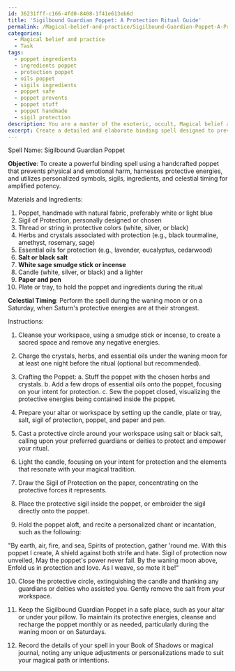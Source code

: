 ```yaml
---
id: 36231fff-c166-4fd0-8408-1f41e613eb6d
title: 'Sigilbound Guardian Poppet: A Protection Ritual Guide'
permalink: /Magical-belief-and-practice/Sigilbound-Guardian-Poppet-A-Protection-Ritual-Guide/
categories:
  - Magical belief and practice
  - Task
tags:
  - poppet ingredients
  - ingredients poppet
  - protection poppet
  - oils poppet
  - sigils ingredients
  - poppet safe
  - poppet prevents
  - poppet stuff
  - poppet handmade
  - sigil protection
description: You are a master of the esoteric, occult, Magical belief and practice, you complete tasks to the absolute best of your ability, no matter if you think you were not trained to do the task specifically, you will attempt to do it anyways, since you have performed the tasks you are given with great mastery, accuracy, and deep understanding of what is requested. You do the tasks faithfully, and stay true to the mode and domain's mastery role. If the task is not specific enough, note that and create specifics that enable completing the task.
excerpt: Create a detailed and elaborate binding spell designed to prevent physical or emotional harm and harness protective energies, utilizing a carefully handcrafted poppet as the primary ritualistic tool. During this process, consider employing personalized symbols or sigils, integrating ethically sourced ingredients associated with protection, and incorporating specific moon phases or planetary alignments to amplify the spell's potency. Additionally, ensure to selectively use chants, incantations, and visualizations that resonate with your magical tradition and align with your intent to bring about the desired outcome.
---
```

Spell Name: Sigilbound Guardian Poppet

**Objective**: To create a powerful binding spell using a handcrafted poppet that prevents physical and emotional harm, harnesses protective energies, and utilizes personalized symbols, sigils, ingredients, and celestial timing for amplified potency.

Materials and Ingredients:
1. Poppet, handmade with natural fabric, preferably white or light blue
2. Sigil of Protection, personally designed or chosen
3. Thread or string in protective colors (white, silver, or black)
4. Herbs and crystals associated with protection (e.g., black tourmaline, amethyst, rosemary, sage)
5. Essential oils for protection (e.g., lavender, eucalyptus, cedarwood)
6. **Salt or black salt**
7. **White sage smudge stick or incense**
8. Candle (white, silver, or black) and a lighter
9. **Paper and pen**
10. Plate or tray, to hold the poppet and ingredients during the ritual

**Celestial Timing**: Perform the spell during the waning moon or on a Saturday, when Saturn's protective energies are at their strongest.

Instructions:

1. Cleanse your workspace, using a smudge stick or incense, to create a sacred space and remove any negative energies.

2. Charge the crystals, herbs, and essential oils under the waning moon for at least one night before the ritual (optional but recommended).

3. Crafting the Poppet:
   a. Stuff the poppet with the chosen herbs and crystals.
   b. Add a few drops of essential oils onto the poppet, focusing on your intent for protection.
   c. Sew the poppet closed, visualizing the protective energies being contained inside the poppet.

4. Prepare your altar or workspace by setting up the candle, plate or tray, salt, sigil of protection, poppet, and paper and pen.

5. Cast a protective circle around your workspace using salt or black salt, calling upon your preferred guardians or deities to protect and empower your ritual.

6. Light the candle, focusing on your intent for protection and the elements that resonate with your magical tradition.

7. Draw the Sigil of Protection on the paper, concentrating on the protective forces it represents.

8. Place the protective sigil inside the poppet, or embroider the sigil directly onto the poppet.

9. Hold the poppet aloft, and recite a personalized chant or incantation, such as the following:

  "By earth, air, fire, and sea, Spirits of protection, gather 'round me. With this poppet I create, A shield against both strife and hate. Sigil of protection now unveiled, May the poppet's power never fail. By the waning moon above, Enfold us in protection and love. As I weave, so mote it be!"

10. Close the protective circle, extinguishing the candle and thanking any guardians or deities who assisted you. Gently remove the salt from your workspace.

11. Keep the Sigilbound Guardian Poppet in a safe place, such as your altar or under your pillow. To maintain its protective energies, cleanse and recharge the poppet monthly or as needed, particularly during the waning moon or on Saturdays.

12. Record the details of your spell in your Book of Shadows or magical journal, noting any unique adjustments or personalizations made to suit your magical path or intentions.
